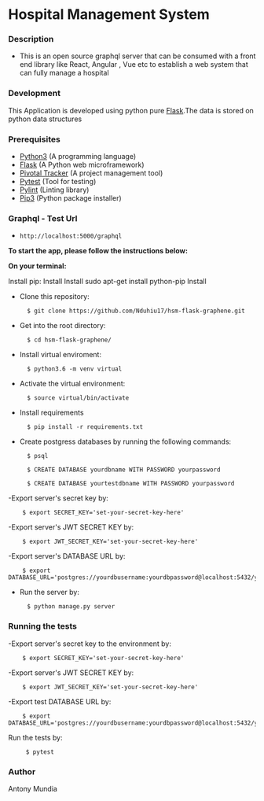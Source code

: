 # Hospital Management System

### Description
- This is an open source graphql server that can be consumed with a front end library like React, Angular , Vue etc to establish a web system that can fully manage a hospital

### Development
This Application is developed using python pure [Flask](http://flask.pocoo.org/docs/1.0/).The data is stored on python data structures



### Prerequisites
- [Python3](https://www.python.org/) (A programming language)
- [Flask](http://flask.pocoo.org/) (A Python web microframework)
- [Pivotal Tracker](www.pivotaltracker.com) (A project management tool)
- [Pytest](https://docs.pytest.org/en/latest/) (Tool for testing)
- [Pylint](https://www.pylint.org/) (Linting library)
- [Pip3](https://pypi.org/project/pip/) (Python package installer)

### Graphql - Test Url
- `http://localhost:5000/graphql`                          

**To start the app, please follow the instructions below:**

**On your terminal:**

Install pip:
Install
Install sudo apt-get install python-pip
Install
- Clone this repository:

        $ git clone https://github.com/Nduhiu17/hsm-flask-graphene.git

- Get into the root directory:

        $ cd hsm-flask-graphene/

- Install virtual enviroment:

        $ python3.6 -m venv virtual

- Activate the virtual environment:

        $ source virtual/bin/activate
  
- Install requirements

        $ pip install -r requirements.txt

- Create postgress databases by running the following commands:

        $ psql

        $ CREATE DATABASE yourdbname WITH PASSWORD yourpassword

        $ CREATE DATABASE yourtestdbname WITH PASSWORD yourpassword

-Export server's secret key by:

        $ export SECRET_KEY='set-your-secret-key-here'

-Export server's JWT SECRET KEY by:

        $ export JWT_SECRET_KEY='set-your-secret-key-here'

-Export server's DATABASE URL by:

        $ export DATABASE_URL='postgres://yourdbusername:yourdbpassword@localhost:5432/yourdbname'


- Run the server by:

        $ python manage.py server

### Running the tests

-Export server's secret key to the environment by:

        $ export SECRET_KEY='set-your-secret-key-here'

-Export server's JWT SECRET KEY by:

        $ export JWT_SECRET_KEY='set-your-secret-key-here'

-Export test DATABASE URL by:

        $ export DATABASE_URL='postgres://yourdbusername:yourdbpassword@localhost:5432/yourtestdbname'


Run the tests by:

         $ pytest

### Author
Antony Mundia